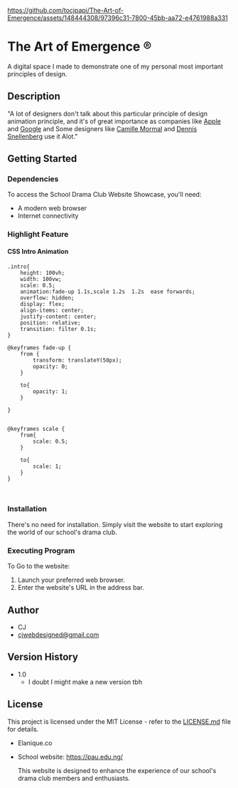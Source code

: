 






https://github.com/tocjpapi/The-Art-of-Emergence/assets/148444308/97396c31-7800-45bb-aa72-e4761988a331







# The Art of Emergence ®

A digital space I made to demonstrate one of my personal most important principles of design.

## Description

"A lot of designers don't talk about this particular principle of design animation principle, and it's of great importance as companies like [Apple](https://www.apple.com/) and [Google](https://www.google.com/) and Some designers like [Camille Mormal](https://camillemormal.com/) and [Dennis Snellenberg](https://dennissnellenberg.com/) use it Alot."

## Getting Started

### Dependencies

To access the School Drama Club Website Showcase, you'll need:
- A modern web browser
- Internet connectivity

### Highlight Feature
#### CSS Intro Animation
```
.intro{
    height: 100vh;
    width: 100vw;
    scale: 0.5;
    animation:fade-up 1.1s,scale 1.2s  1.2s  ease forwards;
    overflow: hidden;
    display: flex;
    align-items: center;
    justify-content: center;
    position: relative;
    transition: filter 0.1s;
}

@keyframes fade-up {
    from {
        transform: translateY(50px);
        opacity: 0;
    }

    to{
        opacity: 1;
    }
    
}


@keyframes scale {
    from{
        scale: 0.5;
    }

    to{
        scale: 1;
    }
}

  
```

### Installation

There's no need for installation. Simply visit the website to start exploring the world of our school's drama club.

### Executing Program

To Go to the website:
1. Launch your preferred web browser.
2. Enter the website's URL in the address bar.


## Author

- CJ
- cjwebdesigned@gmail.com

## Version History

- 1.0
  - I doubt I might make a new version tbh

## License

This project is licensed under the MIT License - refer to the [LICENSE.md](LICENSE.md) file for details.



- Elanique.co
- School website: https://pau.edu.ng/

  This website is designed to enhance the experience of our school's drama club members and enthusiasts.
